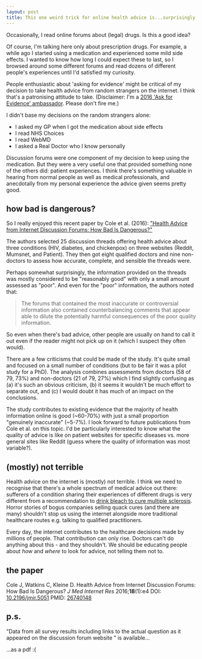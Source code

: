 ```yaml
---
layout: post
title: This one weird trick for online health advice is...surprisingly accurate?!?
---
```


Occasionally, I read online forums about (legal) drugs. Is this a good idea?

Of course, I'm talking here only about prescription drugs. For example, a while ago I started using a medication and experienced some mild side effects. I wanted to know how long I could expect these to last, so I browsed around some different forums and read dozens of different people's experiences until I'd satisfied my curiosity.

People enthusiastic about 'asking for evidence' might be critical of my decision to take health advice from random strangers on the internet. I think that's a patronising attitude to take. (Disclaimer: I'm a <a href="http://askforevidence.org/articles/ambassadors">2016 'Ask for Evidence' ambassador</a>. Please don't fire me.)

I didn't base my decisions on the random strangers alone:
<ul>
	<li>I asked my GP when I got the medication about side effects</li>
	<li>I read NHS Choices</li>
	<li>I read WebMD</li>
	<li>I asked a Real Doctor who I know personally</li>
</ul>
Discussion forums were one component of my decision to keep using the medication. But they were a very useful one that provided something none of the others did: patient experiences. I think there's something valuable in hearing from normal people as well as medical professionals, and anecdotally from my personal experience the advice given seems pretty good.
<h2>how bad is dangerous?</h2>
So I really enjoyed this recent paper by Cole et al. (2016): <a href="http://www.jmir.org/2016/1/e4/">"Health Advice from Internet Discussion Forums: How Bad Is Dangerous?"</a>

The authors selected 25 discussion threads offering health advice about three conditions (HIV, diabetes, and chickenpox) on three websites (Reddit, Mumsnet, and Patient). They then got eight qualified doctors and nine non-doctors to assess how accurate, complete, and sensible the threads were.

Perhaps somewhat surprisingly, the information provided on the threads was mostly considered to be "reasonably good" with only a small amount assessed as "poor". And even for the "poor" information, the authors noted that:
<blockquote>The forums that contained the most inaccurate or controversial information also contained counterbalancing comments that appear able to dilute the potentially harmful consequences of the poor quality information.</blockquote>
So even when there's bad advice, other people are usually on hand to call it out even if the reader might not pick up on it (which I suspect they often would).

There are a few criticisms that could be made of the study. It's quite small and focused on a small number of conditions (but to be fair it was a pilot study for a PhD). The analysis combines assessments from doctors (58 of 79, 73%) and non-doctors (21 of 79, 27%) which I find slightly confusing as (a) it's such an obvious criticism, (b) it seems it wouldn't be much effort to separate out, and (c) I would doubt it has much of an impact on the conclusions.

The study contributes to existing evidence that the majority of health information online is good (~60-70%) with just a small proportion "genuinely inaccurate" (~5-7%). I look forward to future publications from Cole et al. on this topic. I'd be particularly interested to know what the quality of advice is like on patient websites for specific diseases vs. more general sites like Reddit (guess where the quality of information was most variable?).
<h2>(mostly) not terrible</h2>
Health advice on the internet is (mostly) not terrible. I think we need to recognise that there's a whole spectrum of medical advice out there: sufferers of a condition sharing their experiences of different drugs is very different from a recommendation to <a href="http://www.theguardian.com/science/2010/sep/15/miracle-mineral-solutions-mms-bleach">drink bleach to cure multiple sclerosis</a>. Horror stories of bogus companies selling quack cures (and there are many) shouldn't stop us using the internet alongside more traditional healthcare routes e.g. talking to qualified practitioners.

Every day, the internet contributes to the healthcare decisions made by millions of people. That contribution can only rise. Doctors can't do anything about this - and they shouldn't. We should be educating people about <em>how </em>and <em>where </em>to look for advice, not telling them not to.
<h2>the paper</h2>
<p class="citation-authorstring hide-p">Cole J, Watkins C, Kleine D. Health Advice from Internet Discussion Forums: How Bad Is Dangerous? <em>J Med Internet Res</em> 2016;<strong>18</strong>(1):e4 DOI: <a href="http://doi.org/10.2196/jmir.5051">10.2196/jmir.5051</a> PMID: <a href="http://www.ncbi.nlm.nih.gov/pubmed/26740148" target="_blank">26740148</a></p>

<h2>p.s.</h2>
"Data from all survey results including links to the actual question as it appeared on the discussion forum website " is available...

...as a pdf :(
